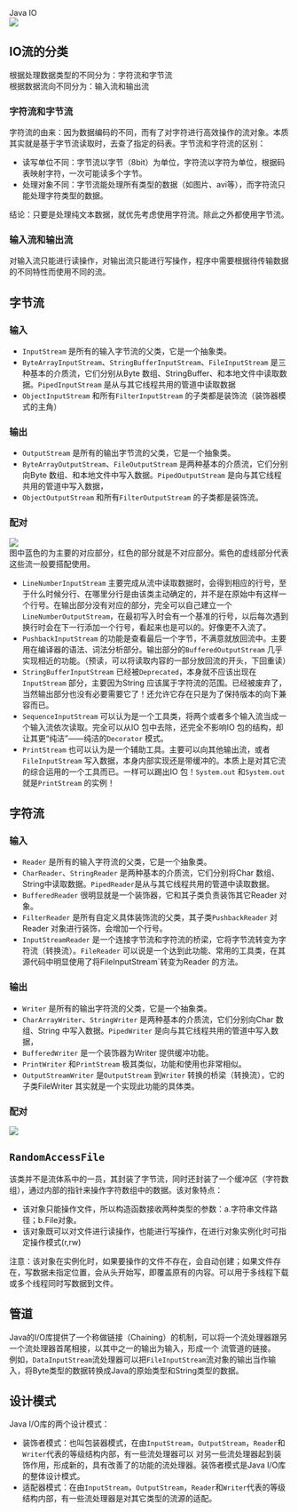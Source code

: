 Java IO<br />![](https://cdn.nlark.com/yuque/0/2021/jpeg/396745/1634894309861-dda3f816-2786-4b95-9e5b-075d5f6de8ba.jpeg)
<a name="Ru8JK"></a>
## IO流的分类
根据处理数据类型的不同分为：字符流和字节流<br />根据数据流向不同分为：输入流和输出流
<a name="v1fQ8"></a>
### 字符流和字节流
字符流的由来：因为数据编码的不同，而有了对字符进行高效操作的流对象。本质其实就是基于字节流读取时，去查了指定的码表。字节流和字符流的区别：

- 读写单位不同：字节流以字节（8bit）为单位，字符流以字符为单位，根据码表映射字符，一次可能读多个字节。
- 处理对象不同：字节流能处理所有类型的数据（如图片、avi等），而字符流只能处理字符类型的数据。

结论：只要是处理纯文本数据，就优先考虑使用字符流。除此之外都使用字节流。
<a name="kKSia"></a>
### 输入流和输出流
对输入流只能进行读操作，对输出流只能进行写操作，程序中需要根据待传输数据的不同特性而使用不同的流。
<a name="JRENR"></a>
## 字节流
<a name="sPteT"></a>
### 输入

- `InputStream` 是所有的输入字节流的父类，它是一个抽象类。
- `ByteArrayInputStream`、`StringBufferInputStream`、`FileInputStream` 是三种基本的介质流，它们分别从Byte 数组、StringBuffer、和本地文件中读取数据。`PipedInputStream` 是从与其它线程共用的管道中读取数据
- `ObjectInputStream` 和所有`FilterInputStream` 的子类都是装饰流（装饰器模式的主角）
<a name="CdOEZ"></a>
### 输出

- `OutputStream` 是所有的输出字节流的父类，它是一个抽象类。
- `ByteArrayOutputStream`、`FileOutputStream` 是两种基本的介质流，它们分别向Byte 数组、和本地文件中写入数据。`PipedOutputStream` 是向与其它线程共用的管道中写入数据，
- `ObjectOutputStream` 和所有`FilterOutputStream` 的子类都是装饰流。
<a name="zW4Ee"></a>
### 配对
![](https://cdn.nlark.com/yuque/0/2021/webp/396745/1633869051533-08fccd9a-4c73-405f-8a13-1549efad6ae7.webp#clientId=ucaf0b7af-385a-4&from=paste&id=u2cd104a0&originHeight=411&originWidth=436&originalType=url&ratio=1&status=done&style=shadow&taskId=u88194401-fbb3-4c9f-b023-e7cb8eeae12)<br />图中蓝色的为主要的对应部分，红色的部分就是不对应部分。紫色的虚线部分代表这些流一般要搭配使用。

- `LineNumberInputStream` 主要完成从流中读取数据时，会得到相应的行号，至于什么时候分行、在哪里分行是由该类主动确定的，并不是在原始中有这样一个行号。在输出部分没有对应的部分，完全可以自己建立一个`LineNumberOutputStream`，在最初写入时会有一个基准的行号，以后每次遇到换行时会在下一行添加一个行号，看起来也是可以的。好像更不入流了。
- `PushbackInputStream` 的功能是查看最后一个字节，不满意就放回流中。主要用在编译器的语法、词法分析部分。输出部分的`BufferedOutputStream` 几乎实现相近的功能。（预读，可以将读取内容的一部分放回流的开头，下回重读）
- `StringBufferInputStream` 已经被`Deprecated`，本身就不应该出现在`InputStream` 部分，主要因为String 应该属于字符流的范围。已经被废弃了，当然输出部分也没有必要需要它了！还允许它存在只是为了保持版本的向下兼容而已。
- `SequenceInputStream` 可以认为是一个工具类，将两个或者多个输入流当成一个输入流依次读取。完全可以从IO 包中去除，还完全不影响IO 包的结构，却让其更“纯洁”――纯洁的`Decorator` 模式。
- `PrintStream` 也可以认为是一个辅助工具。主要可以向其他输出流，或者`FileInputStream` 写入数据，本身内部实现还是带缓冲的。本质上是对其它流的综合运用的一个工具而已。一样可以踢出IO 包！`System.out` 和`System.out` 就是`PrintStream` 的实例！
<a name="RH28V"></a>
## 字符流
<a name="x2ti9"></a>
### 输入

- `Reader` 是所有的输入字符流的父类，它是一个抽象类。
- `CharReader`、`StringReader` 是两种基本的介质流，它们分别将Char 数组、String中读取数据。`PipedReader`是从与其它线程共用的管道中读取数据。
- `BufferedReader` 很明显就是一个装饰器，它和其子类负责装饰其它Reader 对象。
- `FilterReader` 是所有自定义具体装饰流的父类，其子类`PushbackReader` 对Reader 对象进行装饰，会增加一个行号。
- `InputStreamReader` 是一个连接字节流和字符流的桥梁，它将字节流转变为字符流（转换流）。`FileReader` 可以说是一个达到此功能、常用的工具类，在其源代码中明显使用了将FileInputStream`转变为Reader 的方法。
<a name="qq2Fi"></a>
### 输出

- `Writer` 是所有的输出字符流的父类，它是一个抽象类。
- `CharArrayWriter`、`StringWriter` 是两种基本的介质流，它们分别向Char 数组、String 中写入数据。`PipedWriter` 是向与其它线程共用的管道中写入数据，
- `BufferedWriter` 是一个装饰器为Writer 提供缓冲功能。
- `PrintWriter` 和`PrintStream` 极其类似，功能和使用也非常相似。
- `OutputStreamWriter` 是`OutputStream` 到`Writer` 转换的桥梁（转换流），它的子类FileWriter 其实就是一个实现此功能的具体类。
<a name="R7AZ3"></a>
### 配对
![](https://cdn.nlark.com/yuque/0/2021/webp/396745/1633869051376-c2ba7e7e-af95-4f37-bfde-a01cb40cf703.webp#clientId=ucaf0b7af-385a-4&from=paste&id=ua2432f24&originHeight=491&originWidth=431&originalType=url&ratio=1&status=done&style=shadow&taskId=u25e8d1fe-af64-4f55-9c02-2afe36b3750)
<a name="kRIoR"></a>
## `RandomAccessFile`
该类并不是流体系中的一员，其封装了字节流，同时还封装了一个缓冲区（字符数组），通过内部的指针来操作字符数组中的数据。该对象特点：

- 该对象只能操作文件，所以构造函数接收两种类型的参数：a.字符串文件路径；b.File对象。
- 该对象既可以对文件进行读操作，也能进行写操作，在进行对象实例化时可指定操作模式(r,rw)

注意：该对象在实例化时，如果要操作的文件不存在，会自动创建；如果文件存在，写数据未指定位置，会从头开始写，即覆盖原有的内容。可以用于多线程下载或多个线程同时写数据到文件。
<a name="GRbID"></a>
## 管道
Java的I/O库提供了一个称做链接（Chaining）的机制，可以将一个流处理器跟另一个流处理器首尾相接，以其中之一的输出为输入，形成一个 流管道的链接。<br />例如，`DataInputStream`流处理器可以把`FileInputStream`流对象的输出当作输入，将Byte类型的数据转换成Java的原始类型和String类型的数据。
<a name="afbJ4"></a>
## 设计模式
Java I/O库的两个设计模式：

- 装饰者模式：也叫包装器模式，在由`InputStream`，`OutputStream`，`Reader`和`Writer`代表的等级结构内部，有一些流处理器可以 对另一些流处理器起到装饰作用，形成新的，具有改善了的功能的流处理器。装饰者模式是Java I/O库的整体设计模式。
- 适配器模式：在由`InputStream`，`OutputStream`，`Reader`和`Writer`代表的等级结构内部，有一些流处理器是对其它类型的流源的适配。
